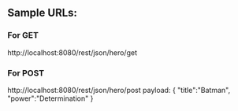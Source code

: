 ## Sample URLs:

### For GET
http://localhost:8080/rest/json/hero/get

### For POST
http://localhost:8080/rest/json/hero/post
payload:
{
    "title":"Batman",
    "power":"Determination"
}
